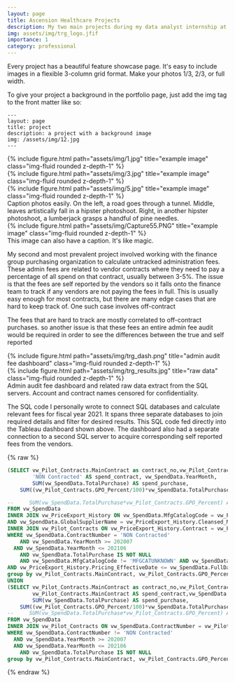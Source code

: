 ```yaml
---
layout: page
title: Ascension Healthcare Projects
description: My two main projects during my data analyst internship at The Resource Group.
img: assets/img/trg_logo.jfif
importance: 1
category: professional
---
```


Every project has a beautiful feature showcase page.
It's easy to include images in a flexible 3-column grid format.
Make your photos 1/3, 2/3, or full width.

To give your project a background in the portfolio page, just add the img tag to the front matter like so:

    ---
    layout: page
    title: project
    description: a project with a background image
    img: /assets/img/12.jpg
    ---

<div class="row">
    <div class="col-sm mt-3 mt-md-0">
        {% include figure.html path="assets/img/1.jpg" title="example image" class="img-fluid rounded z-depth-1" %}
    </div>
    <div class="col-sm mt-3 mt-md-0">
        {% include figure.html path="assets/img/3.jpg" title="example image" class="img-fluid rounded z-depth-1" %}
    </div>
    <div class="col-sm mt-3 mt-md-0">
        {% include figure.html path="assets/img/5.jpg" title="example image" class="img-fluid rounded z-depth-1" %}
    </div>
</div>
<div class="caption">
    Caption photos easily. On the left, a road goes through a tunnel. Middle, leaves artistically fall in a hipster photoshoot. Right, in another hipster photoshoot, a lumberjack grasps a handful of pine needles.
</div>
<div class="row">
    <div class="col-sm mt-3 mt-md-0">
        {% include figure.html path="assets/img/Capture55.PNG" title="example image" class="img-fluid rounded z-depth-1" %}
    </div>
</div>
<div class="caption">
    This image can also have a caption. It's like magic.
</div>

My second and most prevalent project involved working with the finance group purchasing organization to calculate untracked administration fees. These admin fees are related to vendor contracts where they need to pay a percentage of all spend on that contract, usually between 3-5%. The issue is that the fees are self reported by the vendors so it falls onto the finance team to track if any vendors are not paying the fees in full. This is usually easy enough for most contracts, but there are many edge cases that are hard to keep track of. One such case involves off-contract

The fees that are hard to track are mostly correlated to off-contract purchases. so another issue is that these fees an entire admin fee audit would be required in order to see the differences between the true and self reported


<div class="row justify-content-sm-center">
    <div class="col-sm-8 mt-3 mt-md-0">
        {% include figure.html path="assets/img/trg_dash.png" title="admin audit fee dashboard" class="img-fluid rounded z-depth-1" %}
    </div>
    <div class="col-sm-4 mt-3 mt-md-0">
        {% include figure.html path="assets/img/trg_results.jpg" title="raw data" class="img-fluid rounded z-depth-1" %}
    </div>
</div>
<div class="caption">
    Admin audit fee dashboard and related raw data extract from the SQL servers. Account and contract names censored for confidentiality.
</div>

The SQL code I personally wrote to connect SQL databases and calculate relevant fees for fiscal year 2021. It spans three separate databases to join required details and filter for desired results. This SQL code fed directly into the Tableau dashboard shown above. The dashboard also had a separate connection to a second SQL server to acquire corresponding self reported fees from the vendors.

{% raw %}
```sql
(SELECT vw_Pilot_Contracts.MainContract as contract_no,vw_Pilot_Contracts.GPO_Percent AS gpo_percent, vw_Pilot_Contracts.Discipline,
        'NON Contracted' AS spend_contract, vw_SpendData.YearMonth,
        SUM(vw_SpendData.TotalPurchase) AS spend_purchase,
    SUM((vw_Pilot_Contracts.GPO_Percent/100)*vw_SpendData.TotalPurchase) AS spend_due

--     SUM(vw_SpendData.TotalPurchase*vw_Pilot_Contracts.GPO_Percent) AS spend_due
FROM vw_SpendData
INNER JOIN vw_PriceExport_History ON vw_SpendData.MfgCatalogCode = vw_PriceExport_History.Cleansed_PartNo
AND vw_SpendData.GlobalSupplierName = vw_PriceExport_History.Cleansed_MFGName
INNER JOIN vw_Pilot_Contracts ON vw_PriceExport_History.Contract = vw_Pilot_Contracts.Contract
WHERE vw_SpendData.ContractNumber = 'NON Contracted'
    AND vw_SpendData.YearMonth >= 202007
  AND vw_SpendData.YearMonth <= 202106
    AND vw_SpendData.TotalPurchase IS NOT NULL
    AND vw_SpendData.MfgCatalogCode != 'MFGCATUNKNOWN' AND vw_SpendData.MfgCatalogCode != 'SUPPLIERCATUNKNOWN'
AND vw_PriceExport_History.Pricing_EffectiveDate <= vw_SpendData.FullDate AND vw_SpendData.FullDate <= vw_PriceExport_History.Contract_ExpirationDate
group by vw_Pilot_Contracts.MainContract, vw_Pilot_Contracts.GPO_Percent, vw_SpendData.YearMonth, vw_Pilot_Contracts.Discipline)
UNION
(SELECT vw_Pilot_Contracts.MainContract as contract_no,vw_Pilot_Contracts.GPO_Percent AS gpo_percent, vw_Pilot_Contracts.Discipline,
        vw_Pilot_Contracts.MainContract AS spend_contract,vw_SpendData.YearMonth,
        SUM(vw_SpendData.TotalPurchase) AS spend_purchase,
    SUM((vw_Pilot_Contracts.GPO_Percent/100)*vw_SpendData.TotalPurchase) AS spend_due
--     SUM(vw_SpendData.TotalPurchase*vw_Pilot_Contracts.GPO_Percent) AS total_due
FROM vw_SpendData
INNER JOIN vw_Pilot_Contracts ON vw_SpendData.ContractNumber = vw_Pilot_Contracts.Contract
WHERE vw_SpendData.ContractNumber != 'NON Contracted'
  AND vw_SpendData.YearMonth >= 202007
  AND vw_SpendData.YearMonth <= 202106
    AND vw_SpendData.TotalPurchase IS NOT NULL
group by vw_Pilot_Contracts.MainContract, vw_Pilot_Contracts.GPO_Percent,vw_SpendData.YearMonth, vw_Pilot_Contracts.Discipline)
```
{% endraw %}
